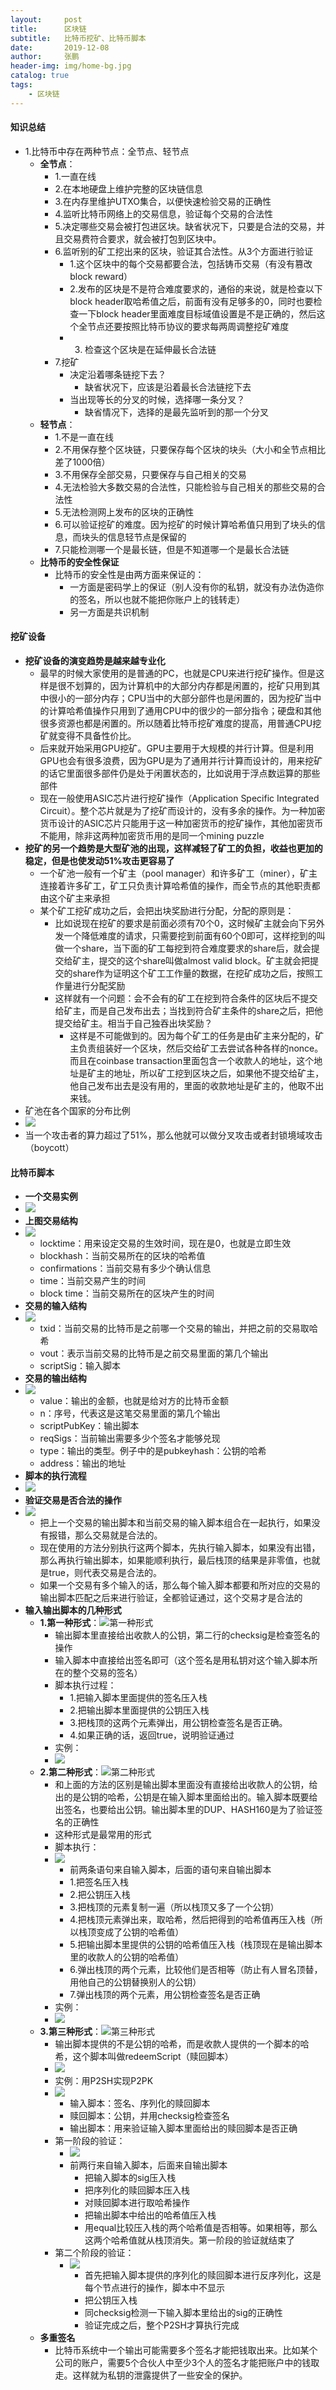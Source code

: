 ```yaml
---
layout:     post 
title:      区块链
subtitle:   比特币挖矿、比特币脚本
date:       2019-12-08
author:     张鹏
header-img: img/home-bg.jpg
catalog: true   
tags:                         
    - 区块链
---
```


#### 知识总结

- 1.比特币中存在两种节点：全节点、轻节点
   - **全节点**：
      - 1.一直在线
      - 2.在本地硬盘上维护完整的区块链信息
      - 3.在内存里维护UTXO集合，以便快速检验交易的正确性
      - 4.监听比特币网络上的交易信息，验证每个交易的合法性
      - 5.决定哪些交易会被打包进区块。缺省状况下，只要是合法的交易，并且交易费符合要求，就会被打包到区块中。
      - 6.监听别的矿工挖出来的区块，验证其合法性。从3个方面进行验证
         - 1.这个区块中的每个交易都要合法，包括铸币交易（有没有篡改block reward）
         - 2.发布的区块是不是符合难度要求的，通俗的来说，就是检查以下block header取哈希值之后，前面有没有足够多的0，同时也要检查一下block header里面难度目标域值设置是不是正确的，然后这个全节点还要按照比特币协议的要求每两周调整挖矿难度
         - 3. 检查这个区块是在延伸最长合法链
      - 7.挖矿
         - 决定沿着哪条链挖下去？
            - 缺省状况下，应该是沿着最长合法链挖下去
         - 当出现等长的分叉的时候，选择哪一条分叉？
            - 缺省情况下，选择的是最先监听到的那一个分叉
   - **轻节点**：
      - 1.不是一直在线
      - 2.不用保存整个区块链，只要保存每个区块的块头（大小和全节点相比差了1000倍）
      - 3.不用保存全部交易，只要保存与自己相关的交易
      - 4.无法检验大多数交易的合法性，只能检验与自己相关的那些交易的合法性
      - 5.无法检测网上发布的区块的正确性
      - 6.可以验证挖矿的难度。因为挖矿的时候计算哈希值只用到了块头的信息，而块头的信息轻节点是保留的
      - 7.只能检测哪一个是最长链，但是不知道哪一个是最长合法链
   - **比特币的安全性保证**
      - 比特币的安全性是由两方面来保证的：
         - 一方面是密码学上的保证（别人没有你的私钥，就没有办法伪造你的签名，所以也就不能把你账户上的钱转走）
         - 另一方面是共识机制

#### 挖矿设备

- **挖矿设备的演变趋势是越来越专业化**
   - 最早的时候大家使用的是普通的PC，也就是CPU来进行挖矿操作。但是这样是很不划算的，因为计算机中的大部分内存都是闲置的，挖矿只用到其中很小的一部分内存；CPU当中的大部分部件也是闲置的，因为挖矿当中的计算哈希值操作只用到了通用CPU中的很少的一部分指令；硬盘和其他很多资源也都是闲置的。所以随着比特币挖矿难度的提高，用普通CPU挖矿就变得不具备性价比。
   - 后来就开始采用GPU挖矿。GPU主要用于大规模的并行计算。但是利用GPU也会有很多浪费，因为GPU是为了通用并行计算而设计的，用来挖矿的话它里面很多部件仍是处于闲置状态的，比如说用于浮点数运算的那些部件
   - 现在一般使用ASIC芯片进行挖矿操作（Application Specific Integrated Circuit）。整个芯片就是为了挖矿而设计的，没有多余的操作。为一种加密货币设计的ASIC芯片只能用于这一种加密货币的挖矿操作，其他加密货币不能用，除非这两种加密货币用的是同一个mining puzzle
- **挖矿的另一个趋势是大型矿池的出现，这样减轻了矿工的负担，收益也更加的稳定，但是也使发动51%攻击更容易了**
   - 一个矿池一般有一个矿主（pool manager）和许多矿工（miner），矿主连接着许多矿工，矿工只负责计算哈希值的操作，而全节点的其他职责都由这个矿主来承担
   - 某个矿工挖矿成功之后，会把出块奖励进行分配，分配的原则是：
      - 比如说现在挖矿的要求是前面必须有70个0，这时候矿主就会向下另外发一个降低难度的请求，只需要挖到前面有60个0即可，这样挖到的叫做一个share，当下面的矿工每挖到符合难度要求的share后，就会提交给矿主，提交的这个share叫做almost valid block。矿主就会把提交的share作为证明这个矿工工作量的数据，在挖矿成功之后，按照工作量进行分配奖励
      - 这样就有一个问题：会不会有的矿工在挖到符合条件的区块后不提交给矿主，而是自己发布出去；当找到符合矿主条件的share之后，把他提交给矿主。相当于自己独吞出块奖励？
         - 这样是不可能做到的。因为每个矿工的任务是由矿主来分配的，矿主负责组装好一个区块，然后交给矿工去尝试各种各样的nonce。而且在coinbase transaction里面包含一个收款人的地址，这个地址是矿主的地址，所以矿工挖到区块之后，如果他不提交给矿主，他自己发布出去是没有用的，里面的收款地址是矿主的，他取不出来钱。
- 矿池在各个国家的分布比例
- ![](https://vi2.xiu123.cn/live/2019/12/08/13/1003v1575781769101889269.jpg)
- 当一个攻击者的算力超过了51%，那么他就可以做分叉攻击或者封锁境域攻击（boycott）

#### 比特币脚本 

- **一个交易实例**
- ![](https://vi1.xiu123.cn/live/2019/12/08/13/1003v1575782629221257121.jpg)
- **上图交易结构**
- ![](https://vi0.xiu123.cn/live/2019/12/08/13/1003v1575782694712830125.jpg)
   - locktime：用来设定交易的生效时间，现在是0，也就是立即生效
   - blockhash：当前交易所在的区块的哈希值
   - confirmations：当前交易有多少个确认信息
   - time：当前交易产生的时间
   - block time：当前交易所在的区块产生的时间
- **交易的输入结构**
- ![](https://vi3.xiu123.cn/live/2019/12/08/13/1003v1575782908581353622.jpg)
   - txid：当前交易的比特币是之前哪一个交易的输出，并把之前的交易取哈希
   - vout：表示当前交易的比特币是之前交易里面的第几个输出
   - scriptSig：输入脚本
- **交易的输出结构**
- ![](https://vi1.xiu123.cn/live/2019/12/08/13/1003v1575783147649958855.jpg)
   - value：输出的金额，也就是给对方的比特币金额
   - n：序号，代表这是这笔交易里面的第几个输出
   - scriptPubKey：输出脚本
   - reqSigs：当前输出需要多少个签名才能够兑现
   - type：输出的类型。例子中的是pubkeyhash：公钥的哈希
   - address：输出的地址
- **脚本的执行流程**
- ![](https://vi3.xiu123.cn/live/2019/12/08/13/1003v1575783407037231182.jpg)
- **验证交易是否合法的操作**
- ![](https://vi1.xiu123.cn/live/2019/12/08/13/1003v1575783910985064112.jpg)
   - 把上一个交易的输出脚本和当前交易的输入脚本组合在一起执行，如果没有报错，那么交易就是合法的。
   - 现在使用的方法分别执行这两个脚本，先执行输入脚本，如果没有出错，那么再执行输出脚本，如果能顺利执行，最后栈顶的结果是非零值，也就是true，则代表交易是合法的。
   - 如果一个交易有多个输入的话，那么每个输入脚本都要和所对应的交易的输出脚本匹配之后来进行验证，全都验证通过，这个交易才是合法的
- **输入输出脚本的几种形式**
   - **1.第一种形式**：![第一种形式](https://vi0.xiu123.cn/live/2019/12/08/13/1003v1575784197888637371.jpg)
      - 输出脚本里直接给出收款人的公钥，第二行的checksig是检查签名的操作
      - 输入脚本中直接给出签名即可（这个签名是用私钥对这个输入脚本所在的整个交易的签名）
      - 脚本执行过程：
         - 1.把输入脚本里面提供的签名压入栈
         - 2.把输出脚本里面提供的公钥压入栈
         - 3.把栈顶的这两个元素弹出，用公钥检查签名是否正确。
         - 4.如果正确的话，返回true，说明验证通过
      - 实例：
      - ![](https://vi0.xiu123.cn/live/2019/12/08/13/1003v1575784505943730756.jpg)
   - **2.第二种形式**：![第二种形式](https://vi2.xiu123.cn/live/2019/12/08/13/1003v1575784580307066196.jpg)
      - 和上面的方法的区别是输出脚本里面没有直接给出收款人的公钥，给出的是公钥的哈希，公钥是在输入脚本里面给出的。输入脚本既要给出签名，也要给出公钥。输出脚本里的DUP、HASH160是为了验证签名的正确性
      - 这种形式是最常用的形式
      - 脚本执行：
      - ![](https://vi2.xiu123.cn/live/2019/12/08/13/1003v1575784778162171235.jpg)
         - 前两条语句来自输入脚本，后面的语句来自输出脚本
         - 1.把签名压入栈
         - 2.把公钥压入栈
         - 3.把栈顶的元素复制一遍（所以栈顶又多了一个公钥）
         - 4.把栈顶元素弹出来，取哈希，然后把得到的哈希值再压入栈（所以栈顶变成了公钥的哈希值）
         - 5.把输出脚本里提供的公钥的哈希值压入栈（栈顶现在是输出脚本里的收款人的公钥的哈希值）
         - 6.弹出栈顶的两个元素，比较他们是否相等（防止有人冒名顶替，用他自己的公钥替换别人的公钥）
         - 7.弹出栈顶的两个元素，用公钥检查签名是否正确
      - 实例：
      - ![](https://vi1.xiu123.cn/live/2019/12/08/14/1003v1575785111279044523.jpg)
   - **3.第三种形式**：![第三种形式](https://vi2.xiu123.cn/live/2019/12/08/14/1003v1575785191110969366.jpg)
      - 输出脚本提供的不是公钥的哈希，而是收款人提供的一个脚本的哈希，这个脚本叫做redeemScript（赎回脚本）
      - ![](https://vi0.xiu123.cn/live/2019/12/08/14/1003v1575785296501990723.jpg)
      - 实例：用P2SH实现P2PK
      - ![](https://vi2.xiu123.cn/live/2019/12/08/14/1003v1575785368897737892.jpg)
         - 输入脚本：签名、序列化的赎回脚本
         - 赎回脚本：公钥，并用checksig检查签名
         - 输出脚本：用来验证输入脚本里面给出的赎回脚本是否正确
      - 第一阶段的验证：
         - ![](https://vi1.xiu123.cn/live/2019/12/08/14/1003v1575785513357455503.jpg)
         - 前两行来自输入脚本，后面来自输出脚本
            - 把输入脚本的sig压入栈
            - 把序列化的赎回脚本压入栈
            - 对赎回脚本进行取哈希操作
            - 把输出脚本中给出的哈希值压入栈
            - 用equal比较压入栈的两个哈希值是否相等。如果相等，那么这两个哈希值就从栈顶消失。第一阶段的验证就结束了
      - 第二个阶段的验证：
         - ![](https://vi0.xiu123.cn/live/2019/12/08/14/1003v1575785836058934316.jpg)
            - 首先把输入脚本提供的序列化的赎回脚本进行反序列化，这是每个节点进行的操作，脚本中不显示
            - 把公钥压入栈
            - 同checksig检测一下输入脚本里给出的sig的正确性
            - 验证完成之后，整个P2SH才算执行完成
   - **多重签名**
      - 比特币系统中一个输出可能需要多个签名才能把钱取出来。比如某个公司的账户，需要5个合伙人中至少3个人的签名才能把账户中的钱取走。这样就为私钥的泄露提供了一些安全的保护。